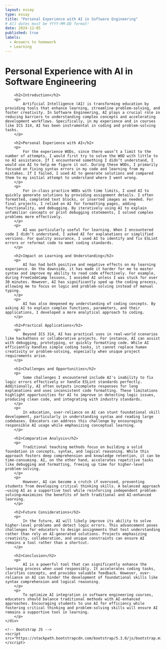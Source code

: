 ```yaml
---
layout: essay
type: essay
title: "Personal Experience with AI in Software Engineering"
# All dates must be YYYY-MM-DD format!
date: 2024-12-05
published: true
labels:
  - Answers to homework
  - Learning
---
```


<html lang="en">
<head>
    <meta charset="UTF-8">
    <meta name="viewport" content="width=device-width, initial-scale=1.0">
    <title>Personal Experience with AI in Software Engineering</title>
    <!-- Bootstrap CSS -->
    <link href="https://stackpath.bootstrapcdn.com/bootstrap/5.3.0/css/bootstrap.min.css" rel="stylesheet">
</head>
<body>
    <div class="container mt-4">
        <h1>Personal Experience with AI in Software Engineering</h1>

        <h2>Introduction</h2>
        <p>
            Artificial Intelligence (AI) is transforming education by providing tools that enhance learning, streamline problem-solving, and foster creativity. In Software Engineering, AI plays a crucial role in reducing barriers to understanding complex concepts and accelerating development workflows. Specifically, in my experience and in courses like ICS 314, AI has been instrumental in coding and problem-solving tasks.
        </p>

        <h2>Personal Experience with AI</h2>
        <p>
            For the experience WODs, since there wasn’t a limit to the number of attempts, I would first try to solve the WOD with little to no AI assistance. If I encountered something I didn’t understand, I would use AI to help me figure it out. During these WODs, I primarily focused on fixing syntax errors in my code and learning from my mistakes. If I failed, I used AI to generate solutions and compared them to my initial attempt to understand where I went wrong.
        </p>
        <p>
            For in-class practice WODs with time limits, I used AI to quickly generate solutions by providing assignment details. I often formatted, completed text blocks, or inserted images as needed. For final projects, I relied on AI for formatting pages, adding functionality, and debugging. By iteratively using AI to explain unfamiliar concepts or print debugging statements, I solved complex problems more effectively.
        </p>
        <p>
            AI was particularly useful for learning. When I encountered code I didn’t understand, I asked AI for explanations or simplified versions. For quality assurance, I used AI to identify and fix ESLint errors or reformat code to meet coding standards.
        </p>

        <h2>Impact on Learning and Understanding</h2>
        <p>
            AI has had both positive and negative effects on my learning experience. On the downside, it has made it harder for me to master syntax and improve my ability to read code effectively. For example, during FreeCodeCamp lessons, I avoided AI unless I was stuck for over 30 minutes. However, AI has significantly sped up the coding process, allowing me to focus on logic and problem-solving instead of manual typing.
        </p>
        <p>
            AI has also deepened my understanding of coding concepts. By asking AI to explain complex functions, parameters, and their applications, I developed a more analytical approach to coding.
        </p>

        <h2>Practical Applications</h2>
        <p>
            Beyond ICS 314, AI has practical uses in real-world scenarios like hackathons or collaborative projects. For instance, AI can assist with debugging, prototyping, or quickly formatting code. While AI efficiently handles simple coding tasks, it cannot replace human creativity or problem-solving, especially when unique project requirements arise.
        </p>

        <h2>Challenges and Opportunities</h2>
        <p>
            Some challenges I encountered include AI's inability to fix logic errors effectively or handle ESLint standards perfectly. Additionally, AI often outputs incomplete responses for long explanations and uses inconsistent code formatting. These limitations highlight opportunities for AI to improve in detecting logic issues, producing clean code, and integrating with industry standards.
        </p>
        <p>
            In education, over-reliance on AI can stunt foundational skill development, particularly in understanding syntax and reading large codebases. Educators can address this challenge by encouraging responsible AI usage while emphasizing conceptual learning.
        </p>

        <h2>Comparative Analysis</h2>
        <p>
            Traditional teaching methods focus on building a solid foundation in concepts, syntax, and logical reasoning. While this approach fosters deep comprehension and knowledge retention, it can be time-consuming. AI, on the other hand, accelerates repetitive tasks like debugging and formatting, freeing up time for higher-level problem-solving.
        </p>
        <p>
            However, AI can become a crutch if overused, preventing students from developing critical thinking skills. A balanced approach—using AI as a supportive tool while reinforcing independent problem-solving—maximizes the benefits of both traditional and AI-enhanced learning.
        </p>

        <h2>Future Considerations</h2>
        <p>
            In the future, AI will likely improve its ability to solve higher-level problems and detect logic errors. This advancement poses challenges for educators to design assignments that test understanding rather than rely on AI-generated solutions. Projects emphasizing creativity, collaboration, and unique constraints can ensure AI remains a tool rather than a shortcut.
        </p>

        <h2>Conclusion</h2>
        <p>
            AI is a powerful tool that can significantly enhance the learning process when used responsibly. It accelerates coding tasks, clarifies concepts, and provides valuable feedback. However, over-reliance on AI can hinder the development of foundational skills like syntax comprehension and logical reasoning.
        </p>
        <p>
            To optimize AI integration in software engineering courses, educators should balance traditional methods with AI-enhanced approaches. Encouraging students to use AI for efficiency while fostering critical thinking and problem-solving skills will ensure AI remains a supportive tool in learning.
        </p>
    </div>

    <!-- Bootstrap JS -->
    <script src="https://stackpath.bootstrapcdn.com/bootstrap/5.3.0/js/bootstrap.min.js"></script>
</body>
</html>
